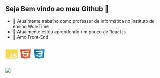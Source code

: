 ## Seja Bem vindo ao meu Github 🍪

- 🔭 Atualmente trabalho como professor de informática no instituto de ensino WorkTime
- 🌱 Atualmente estou aprendendo um pouco de React.js
- 💙 Amo Front-End

<div style="display: inline_block"><br>
  <img align="center" height="30" width="40" src="https://raw.githubusercontent.com/devicons/devicon/master/icons/javascript/javascript-plain.svg">
  <img align="center" height="30" width="40" src="https://raw.githubusercontent.com/devicons/devicon/master/icons/html5/html5-original.svg">
  <img align="center" height="30" width="40" src="https://raw.githubusercontent.com/devicons/devicon/master/icons/css3/css3-original.svg">
</div>
</div>
  
  ##
 
<div> 
<a href="https://instagram.com/prof.reginaldosouza/" target="_blank"><img src="https://img.shields.io/badge/-Instagram-%23E4405F?style=for-the-badge&logo=instagram&logoColor=white" target="_blank"></a>
